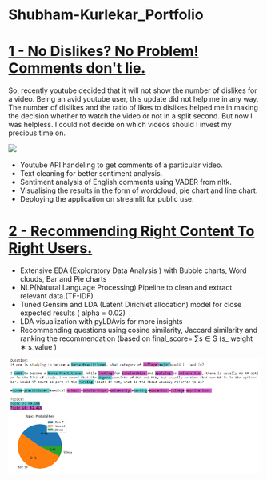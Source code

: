 # Shubham-Kurlekar_Portfolio

# [1 - No Dislikes? No Problem! Comments don't lie.](https://github.com/shubhamk8597/alternative_youtube_dislikes)

So, recently youtube decided that it will not show the number of dislikes for a video. Being an avid youtube user, this update did not help me in any way. The number of dislikes and the ratio of likes to dislikes helped me in making the decision whether to watch the video or not in a split second. But now I was helpless. I could not decide on which videos should I invest my precious time on.

![](https://github.com/shubhamk8597/alternative_youtube_dislikes/blob/main/yt_dislike_problem.gif)

* Youtube API handeling to get comments of a particular video.
* Text cleaning for better sentiment analysis.
* Sentiment analysis of English comments using VADER from nltk.
* Visualising the results in the form of wordcloud, pie chart and line chart.
* Deploying the application on streamlit for public use. 


# [2 - Recommending Right Content To Right Users.](https://github.com/shubhamk8597/Project---Recommending-Right-Content-To-Right-Users/blob/main/README.md)

* Extensive EDA (Exploratory Data Analysis ) with Bubble charts, Word clouds, Bar and Pie charts
* NLP(Natural Language Processing) Pipeline to clean and extract relevant data.(TF-IDF)
* Tuned Gensim and LDA (Latent Dirichlet allocation) model for close expected results ( alpha = 0.02)
* LDA visualization with pyLDAvis for more insights
* Recommending questions using cosine similarity, Jaccard similarity and ranking the recommendation (based on final_score= ∑s ∈ S (s_ weight ∗ s_value )

![](https://github.com/shubhamk8597/Project---Recommending-Right-Content-To-Right-Users/blob/main/'/Images'/19.PNG)
